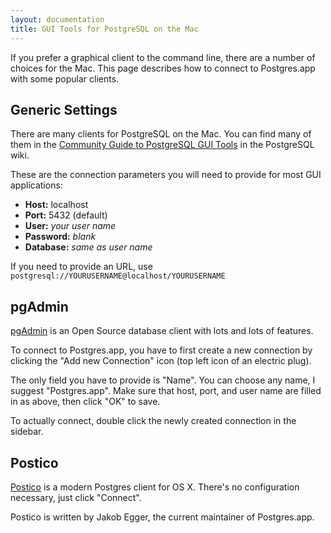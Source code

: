 ```yaml
---
layout: documentation
title: GUI Tools for PostgreSQL on the Mac
---
```


If you prefer a graphical client to the command line, there are a number of choices for the Mac.
This page describes how to connect to Postgres.app with some popular clients.

## Generic Settings

There are many clients for PostgreSQL on the Mac.
You can find many of them in the [Community Guide to PostgreSQL GUI Tools](https://wiki.postgresql.org/wiki/Community_Guide_to_PostgreSQL_GUI_Tools) in the PostgreSQL wiki.

These are the connection parameters you will need to provide for most GUI applications:

- **Host:** localhost
- **Port:** 5432 (default)
- **User:** *your user name*
- **Password:** *blank*
- **Database:** *same as user name*

If you need to provide an URL, use `postgresql://YOURUSERNAME@localhost/YOURUSERNAME`


## pgAdmin

[pgAdmin](http://pgadmin.org) is an Open Source database client with lots and lots of features.

To connect to Postgres.app, you have to first create a new connection by clicking the "Add new Connection" icon (top left icon of an electric plug).

The only field you have to provide is "Name". You can choose any name, I suggest "Postgres.app". Make sure that host, port, and user name are filled in as above, then click "OK" to save.

To actually connect, double click the newly created connection in the sidebar.

## Postico

[Postico](https://eggerapps.at/postico/) is a modern Postgres client for OS X.
There's no configuration necessary, just click "Connect".

Postico is written by Jakob Egger, the current maintainer of Postgres.app.
